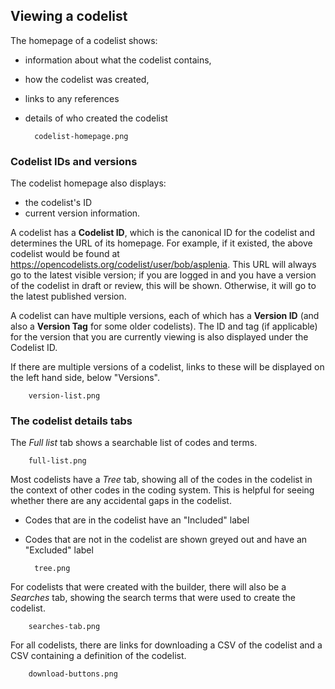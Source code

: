 ## Viewing a codelist

The homepage of a codelist shows:

* information about what the codelist contains,
* how the codelist was created,
* links to any references
* details of who created the codelist

        codelist-homepage.png

### Codelist IDs and versions

The codelist homepage also displays:

* the codelist's ID
* current version information.

A codelist has a __Codelist ID__, which is the canonical ID for the codelist and determines the URL of its homepage. For example, if it existed, the above codelist would be found at https://opencodelists.org/codelist/user/bob/asplenia. This URL will always go to the latest visible version; if you are logged in and you have a version of the codelist in draft or review, this will be shown. Otherwise, it will go to the latest published version.

A codelist can have multiple versions, each of which has a __Version ID__ (and also a __Version Tag__ for some older codelists). The ID and tag (if applicable) for the version that you are currently viewing is also displayed under the Codelist ID.

If there are multiple versions of a codelist, links to these will be displayed on the left hand side, below "Versions".

        version-list.png

### The codelist details tabs

The _Full list_ tab shows a searchable list of codes and terms.

        full-list.png

Most codelists have a _Tree_ tab, showing all of the codes in the codelist in the context of other codes in the coding system.
This is helpful for seeing whether there are any accidental gaps in the codelist.

* Codes that are in the codelist have an "Included" label
* Codes that are not in the codelist are shown greyed out and have an "Excluded" label

        tree.png

For codelists that were created with the builder, there will also be a _Searches_ tab,
showing the search terms that were used to create the codelist.

        searches-tab.png

For all codelists, there are links for downloading a CSV of the codelist and a CSV containing a definition of the codelist.

        download-buttons.png
